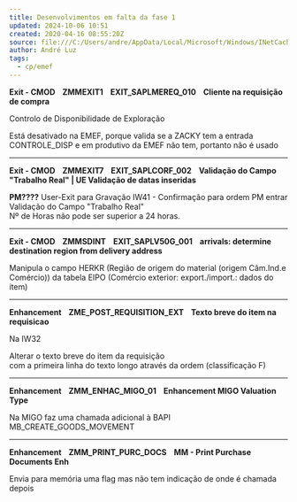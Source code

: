 ```yaml
---
title: Desenvolvimentos em falta da fase 1
updated: 2024-10-06 10:51
created: 2020-04-16 08:55:20Z
source: file:///C:/Users/andre/AppData/Local/Microsoft/Windows/INetCache/Content.MSO/5E27B048.xlsx
author: André Luz
tags:
  - cp/emef
---
```


**Exit - CMOD    ZMMEXIT1    EXIT_SAPLMEREQ_010    Cliente na requisição de compra**

Controlo de Disponibilidade de Exploração

Está desativado na EMEF, porque valida se a ZACKY tem a entrada  CONTROLE_DISP e em produtivo da EMEF não tem, portanto não é usado

* * *

**Exit - CMOD    ZMMEXIT7    EXIT_SAPLCORF_002    Validação do Campo "Trabalho Real" | UE Validação de datas inseridas**

**PM????**
User-Exit para Gravação IW41 - Confirmação para ordem PM entrar
Validação do Campo "Trabalho Real"
Nº de Horas não pode ser superior a 24 horas.

* * *

**Exit - CMOD    ZMMSDINT    EXIT_SAPLV50G_001    arrivals: determine destination region from delivery address**

Manipula o campo HERKR (Região de origem do material (origem Câm.Ind.e Comércio)) da tabela EIPO (Comércio exterior: export./import.: dados do item)

* * *

**Enhancement    ZME_POST_REQUISITION_EXT    Texto breve do item na requisicao**

Na IW32

Alterar o texto breve do item da requisição com a primeira linha do texto longo através da ordem (classificação F)

* * *

**Enhancement    ZMM_ENHAC_MIGO_01    Enhancement MIGO Valuation Type**

Na MIGO faz uma chamada adicional à BAPI  MB_CREATE_GOODS_MOVEMENT

* * *

**Enhancement    ZMM_PRINT_PURC_DOCS    MM - Print Purchase Documents Enh**

Envia para memória uma flag mas não tem indicação de onde é chamada depois